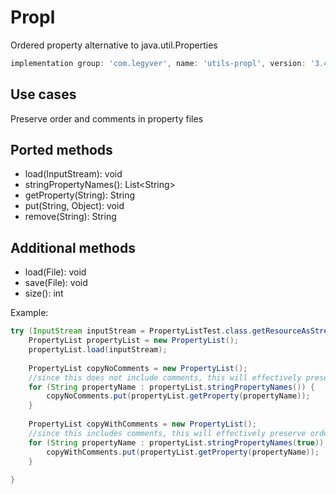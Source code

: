 # Propl
Ordered property alternative to java.util.Properties

```groovy
implementation group: 'com.legyver', name: 'utils-propl', version: '3.4.1'
```

## Use cases
Preserve order and comments in property files

## Ported methods
- load(InputStream): void
- stringPropertyNames(): List\<String\>
- getProperty(String): String
- put(String, Object): void
- remove(String): String

## Additional methods
- load(File): void
- save(File): void
- size(): int

Example:
```java
try (InputStream inputStream = PropertyListTest.class.getResourceAsStream("sample.properties")){
    PropertyList propertyList = new PropertyList();
    propertyList.load(inputStream);
    
    PropertyList copyNoComments = new PropertyList();
    //since this does not include comments, this will effectively preserve order, but remove all comments
    for (String propertyName : propertyList.stringPropertyNames()) {
        copyNoComments.put(propertyList.getProperty(propertyName));
    }
    
    PropertyList copyWithComments = new PropertyList();
    //since this includes comments, this will effectively preserve order including comments
    for (String propertyName : propertyList.stringPropertyNames(true)) {
        copyWithComments.put(propertyList.getProperty(propertyName));
    }
    
}
```